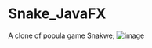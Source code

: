 # Snake_JavaFX
A clone of popula game Snakwe;
![image](https://user-images.githubusercontent.com/16464652/27852151-aa0c11a0-6166-11e7-8c77-894da2977871.png)

